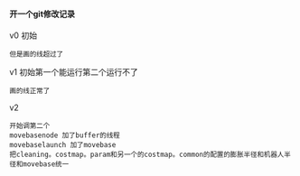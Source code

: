 #### 开一个git修改记录

v0 初始 

```
但是画的线超过了
```

v1 初始第一个能运行第二个运行不了

```
画的线正常了
```

v2 

```
开始调第二个
movebasenode 加了buffer的线程
movebaselaunch 加了movebase
把cleaning。costmap。param和另一个的costmap。common的配置的膨胀半径和机器人半径和movebase统一

```

